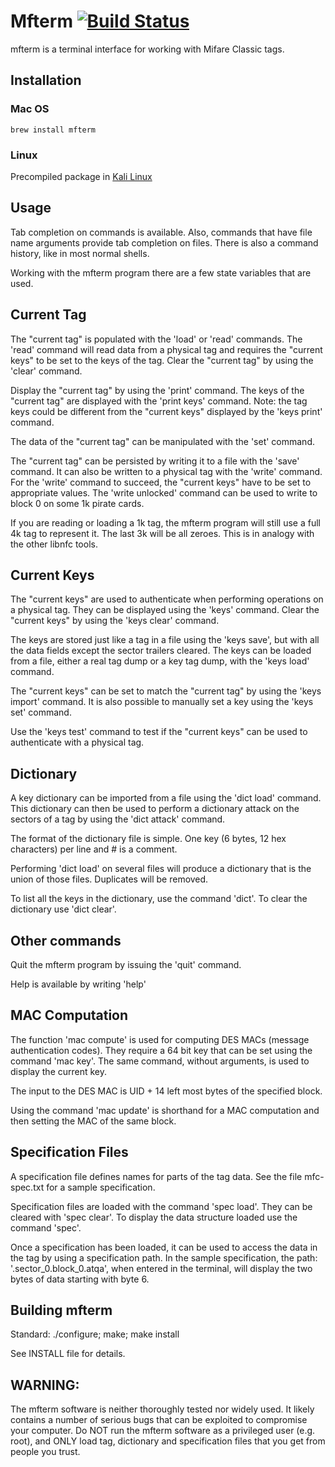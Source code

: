 # Mfterm [![Build Status](https://travis-ci.org/4ZM/mfterm.svg?branch=master)](https://travis-ci.org/4ZM/mfterm)

mfterm is a terminal interface for working with Mifare Classic tags.

Installation
-----------
### Mac OS

`brew install mfterm`

### Linux

Precompiled package in [Kali Linux](https://www.kali.org/)

Usage
-----------
Tab completion on commands is available. Also, commands that have file
name arguments provide tab completion on files. There is also a
command history, like in most normal shells.

Working with the mfterm program there are a few state variables that
are used.

Current Tag
-----------
The "current tag" is populated with the 'load' or 'read' commands. The
'read' command will read data from a physical tag and requires the
"current keys" to be set to the keys of the tag. Clear the "current
tag" by using the 'clear' command.

Display the "current tag" by using the 'print' command. The keys of
the "current tag" are displayed with the 'print keys' command. Note:
the tag keys could be different from the "current keys" displayed by
the 'keys print' command.

The data of the "current tag" can be manipulated with the 'set'
command.

The "current tag" can be persisted by writing it to a file with the
'save' command. It can also be written to a physical tag with the
'write' command. For the 'write' command to succeed, the "current
keys" have to be set to appropriate values. The 'write unlocked'
command can be used to write to block 0 on some 1k pirate cards.

If you are reading or loading a 1k tag, the mfterm program will still
use a full 4k tag to represent it. The last 3k will be all
zeroes. This is in analogy with the other libnfc tools.

Current Keys
------------
The "current keys" are used to authenticate when performing operations
on a physical tag. They can be displayed using the 'keys'
command. Clear the "current keys" by using the 'keys clear' command.

The keys are stored just like a tag in a file using the 'keys save',
but with all the data fields except the sector trailers cleared. The
keys can be loaded from a file, either a real tag dump or a key tag
dump, with the 'keys load' command.

The "current keys" can be set to match the "current tag" by using the
'keys import' command. It is also possible to manually set a key using
the 'keys set' command.

Use the 'keys test' command to test if the "current keys" can be used
to authenticate with a physical tag.

Dictionary
----------
A key dictionary can be imported from a file using the 'dict load'
command. This dictionary can then be used to perform a dictionary
attack on the sectors of a tag by using the 'dict attack' command.

The format of the dictionary file is simple. One key (6 bytes, 12 hex
characters) per line and # is a comment. 

Performing 'dict load' on several files will produce a dictionary that
is the union of those files. Duplicates will be removed.

To list all the keys in the dictionary, use the command 'dict'. To
clear the dictionary use 'dict clear'.

Other commands
--------------
Quit the mfterm program by issuing the 'quit' command.

Help is available by writing 'help'


MAC Computation
---------------

The function 'mac compute' is used for computing DES MACs (message
authentication codes). They require a 64 bit key that can be set using
the command 'mac key'. The same command, without arguments, is used to
display the current key.

The input to the DES MAC is UID + 14 left most bytes of the specified
block.

Using the command 'mac update' is shorthand for a MAC computation and
then setting the MAC of the same block.

Specification Files
-------------------
A specification file defines names for parts of the tag data. See the
file mfc-spec.txt for a sample specification.

Specification files are loaded with the command 'spec load'. They can
be cleared with 'spec clear'. To display the data structure loaded use
the command 'spec'.

Once a specification has been loaded, it can be used to access the
data in the tag by using a specification path. In the sample
specification, the path: '.sector_0.block_0.atqa', when entered in the
terminal, will display the two bytes of data starting with byte 6.


Building mfterm
---------------

Standard: ./configure; make; make install

See INSTALL file for details.


WARNING:
--------
The mfterm software is neither thoroughly tested nor widely used. It
likely contains a number of serious bugs that can be exploited to
compromise your computer. Do NOT run the mfterm software as a
privileged user (e.g. root), and ONLY load tag, dictionary and
specification files that you get from people you trust.

